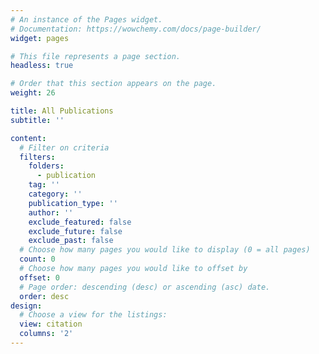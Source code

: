 ```yaml
---
# An instance of the Pages widget.
# Documentation: https://wowchemy.com/docs/page-builder/
widget: pages

# This file represents a page section.
headless: true

# Order that this section appears on the page.
weight: 26

title: All Publications
subtitle: ''

content:
  # Filter on criteria
  filters:
    folders:
      - publication
    tag: ''
    category: ''
    publication_type: ''
    author: ''
    exclude_featured: false
    exclude_future: false
    exclude_past: false
  # Choose how many pages you would like to display (0 = all pages)
  count: 0
  # Choose how many pages you would like to offset by
  offset: 0
  # Page order: descending (desc) or ascending (asc) date.
  order: desc
design:
  # Choose a view for the listings:
  view: citation
  columns: '2'
---
```

